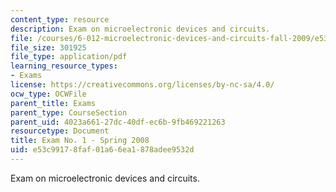 ```yaml
---
content_type: resource
description: Exam on microelectronic devices and circuits.
file: /courses/6-012-microelectronic-devices-and-circuits-fall-2009/e53c99178faf01a66ea1878adee9532d_MIT6_012F09_exam1_s08.pdf
file_size: 301925
file_type: application/pdf
learning_resource_types:
- Exams
license: https://creativecommons.org/licenses/by-nc-sa/4.0/
ocw_type: OCWFile
parent_title: Exams
parent_type: CourseSection
parent_uid: 4023a661-27dc-40df-ec6b-9fb469221263
resourcetype: Document
title: Exam No. 1 - Spring 2008
uid: e53c9917-8faf-01a6-6ea1-878adee9532d
---
```

Exam on microelectronic devices and circuits.